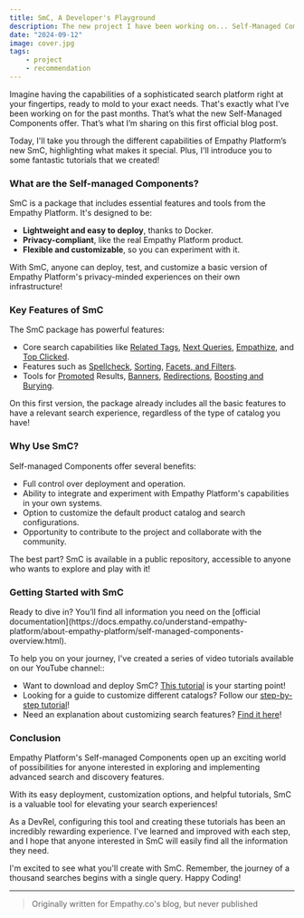 ```yaml
---
title: SmC, A Developer's Playground
description: The new project I have been working on... Self-Managed Components!
date: "2024-09-12"
image: cover.jpg
tags:
    - project
    - recommendation
---
```


Imagine having the capabilities of a sophisticated search platform right at your fingertips, ready to mold to your exact needs. That's exactly what I’ve been working on for the past months. That’s what the new Self-Managed Components offer. That’s what I’m sharing on this first official blog post.

Today, I'll take you through the different capabilities of Empathy Platform’s new SmC, highlighting what makes it special. Plus, I'll introduce you to some fantastic tutorials that we created! 

<h3>What are the Self-managed Components?</h3>

SmC is a package that includes essential features and tools from the Empathy Platform. It's designed to be:

* **Lightweight and easy to deploy**, thanks to Docker.
* **Privacy-compliant**, like the real Empathy Platform product.
* **Flexible and customizable**, so you can experiment with it.

With SmC, anyone can deploy, test, and customize a basic version of Empathy Platform's privacy-minded experiences on their own infrastructure!

<h3>Key Features of SmC</h3>

The SmC package has powerful features:

* Core search capabilities like [Related Tags](https://docs.empathy.co/understand-empathy-platform/search-features/related-tags-overview.html), [Next Queries](https://docs.empathy.co/understand-empathy-platform/search-features/next-queries-overview.html), [Empathize](https://docs.empathy.co/understand-empathy-platform/search-features/popular-searches-overview.html), and [Top Clicked](https://docs.empathy.co/understand-empathy-platform/search-features/product-recommendations/top-products-overview.html).
* Features such as [Spellcheck](https://docs.empathy.co/develop-empathy-platform/ui-reference/components/search/x-components.spellcheck.html), [Sorting](https://docs.empathy.co/understand-empathy-platform/search-basics/sorting-overview.html), [Facets, and Filters](https://docs.empathy.co/understand-empathy-platform/search-basics/facets-and-filters-overview.html).
* Tools for [Promoted](https://docs.empathy.co/understand-empathy-platform/search-features/promotions-overview.html#promoted-results) Results, [Banners](https://docs.empathy.co/understand-empathy-platform/search-features/promotions-overview.html#promotion-banners), [Redirections](https://docs.empathy.co/understand-empathy-platform/search-features/redirections-overview.html), [Boosting and Burying](https://docs.empathy.co/play-with-empathy-platform/fine-tune-search-and-discovery/use-query-ranking/use-quick-boosting.html).

On this first version, the package already includes all the basic features to have a relevant search experience, regardless of the type of catalog you have!

<h3>Why Use SmC?</h3>
Self-managed Components offer several benefits:

* Full control over deployment and operation.
* Ability to integrate and experiment with Empathy Platform's capabilities in your own systems.
* Option to customize the default product catalog and search configurations.
* Opportunity to contribute to the project and collaborate with the community.

The best part? SmC is available in a public repository, accessible to anyone who wants to explore and play with it!

<h3>Getting Started with SmC</h3>
Ready to dive in?  You’ll find all information you need on the [official documentation](https://docs.empathy.co/understand-empathy-platform/about-empathy-platform/self-managed-components-overview.html).

To help you on your journey, I've created a series of video tutorials available on our YouTube channel::

* Want to download and deploy SmC? [This tutorial](https://www.youtube.com/watch?v=gYEC50SqI0A) is your starting point!
* Looking for a guide to customize different catalogs? Follow our [step-by-step tutorial](https://www.youtube.com/watch?v=DdBJk6zXhOk)!
* Need an explanation about customizing search features? [Find it here](https://www.youtube.com/watch?v=CLeaLzolEJc)! 

<h3>Conclusion</h3>
Empathy Platform's Self-managed Components open up an exciting world of possibilities for anyone interested in exploring and implementing advanced search and discovery features.

With its easy deployment, customization options, and helpful tutorials, SmC is a valuable tool for elevating your search experiences!

As a DevRel, configuring this tool and creating these tutorials has been an incredibly rewarding experience. I've learned and improved with each step, and I hope that anyone interested in SmC will easily find all the information they need.

I'm excited to see what you'll create with SmC. Remember, the journey of a thousand searches begins with a single query. Happy Coding!

-----

> Originally written for Empathy.co's blog, but never published
